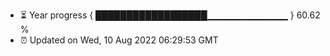 - ⏳ Year progress { ██████████████████▁▁▁▁▁▁▁▁▁▁▁▁ } 60.62 %
- ⏰ Updated on Wed, 10 Aug 2022 06:29:53 GMT

